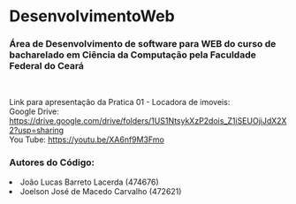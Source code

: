 # DesenvolvimentoWeb
### Área de Desenvolvimento de software para WEB do curso de bacharelado em Ciência da Computação pela Faculdade Federal do Ceará
<br>

Link para apresentação da Pratica 01 - Locadora de imoveis:
<br>
Google Drive:
https://drive.google.com/drive/folders/1US1NtsykXzP2dois_Z1iSEUOjiJdX2X2?usp=sharing
<br>
You Tube:
https://youtu.be/XA6nf9M3Fmo

### Autores do Código:

<li>João Lucas Barreto Lacerda (474676)</li>
<li>Joelson José de Macedo Carvalho (472621)</li>



